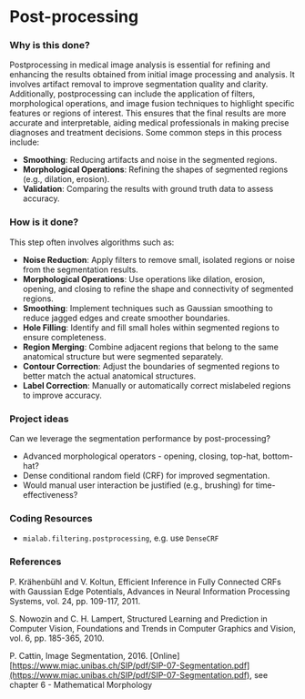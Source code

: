 # Post-processing

### Why is this done?

Postprocessing in medical image analysis is essential for refining and enhancing the results obtained from initial image processing and analysis. It involves artifact removal to improve segmentation quality and clarity. Additionally, postprocessing can include the application of filters, morphological operations, and image fusion techniques to highlight specific features or regions of interest. This ensures that the final results are more accurate and interpretable, aiding medical professionals in making precise diagnoses and treatment decisions. Some common steps in this process include:

* **Smoothing**: Reducing artifacts and noise in the segmented regions.
* **Morphological Operations**: Refining the shapes of segmented regions (e.g., dilation, erosion).
* **Validation**: Comparing the results with ground truth data to assess accuracy.

### How is it done?

This step often involves algorithms such as:

* **Noise Reduction**: Apply filters to remove small, isolated regions or noise from the segmentation results.
* **Morphological Operations**: Use operations like dilation, erosion, opening, and closing to refine the shape and connectivity of segmented regions.
* **Smoothing**: Implement techniques such as Gaussian smoothing to reduce jagged edges and create smoother boundaries.
* **Hole Filling**: Identify and fill small holes within segmented regions to ensure completeness.
* **Region Merging**: Combine adjacent regions that belong to the same anatomical structure but were segmented separately.
* **Contour Correction**: Adjust the boundaries of segmented regions to better match the actual anatomical structures.
* **Label Correction**: Manually or automatically correct mislabeled regions to improve accuracy.

### Project ideas

Can we leverage the segmentation performance by post-processing?

* Advanced morphological operators - opening, closing, top-hat, bottom-hat?
* Dense conditional random field (CRF) for improved segmentation.
* Would manual user interaction be justified (e.g., brushing) for time-effectiveness?

### Coding Resources

* `mialab.filtering.postprocessing`, e.g. use `DenseCRF`

### References

P. Krähenbühl and V. Koltun, Efficient Inference in Fully Connected CRFs with Gaussian Edge Potentials, Advances in Neural Information Processing Systems, vol. 24, pp. 109-117, 2011.

S. Nowozin and C. H. Lampert, Structured Learning and Prediction in Computer Vision, Foundations and Trends in Computer Graphics and Vision, vol. 6, pp. 185-365, 2010.

P. Cattin, Image Segmentation, 2016. \[Online] [https://www.miac.unibas.ch/SIP/pdf/SIP-07-Segmentation.pdf](https://www.miac.unibas.ch/SIP/pdf/SIP-07-Segmentation.pdf), see chapter 6 - Mathematical Morphology
